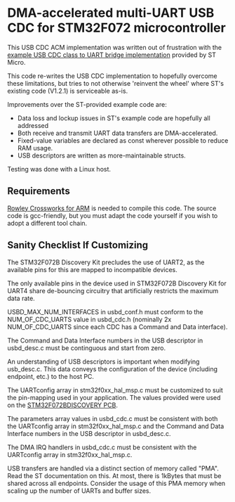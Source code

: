 DMA-accelerated multi-UART USB CDC for STM32F072 microcontroller
================================================================

This USB CDC ACM implementation was written out of frustration with the [example USB CDC class to UART bridge implementation](http://www.st.com/web/en/catalog/tools/PF260612) provided by ST Micro.

This code re-writes the USB CDC implementation to hopefully overcome these limitations, but tries to not otherwise 'reinvent the wheel' where ST's existing code (V1.2.1) is serviceable as-is.

Improvements over the ST-provided example code are:
*	Data loss and lockup issues in ST's example code are hopefully all addressed
*	Both receive and transmit UART data transfers are DMA-accelerated.
*	Fixed-value variables are declared as const wherever possible to reduce RAM usage.
*	USB descriptors are written as more-maintainable structs.

Testing was done with a Linux host.

## Requirements

[Rowley Crossworks for ARM](http://www.rowley.co.uk/arm/) is needed to compile this code.  The source code is gcc-friendly, but you must adapt the code yourself if you wish to adopt a different tool chain.

## Sanity Checklist If Customizing

The STM32F072B Discovery Kit precludes the use of UART2, as the available pins for this are mapped to incompatible devices.

The only available pins in the device used in STM32F072B Discovery Kit for UART4 share de-bouncing circuitry that artificially restricts the maximum data rate.

USBD\_MAX\_NUM\_INTERFACES in usbd\_conf.h must conform to the NUM\_OF\_CDC\_UARTS value in usbd\_cdc.h (nominally 2x NUM\_OF\_CDC\_UARTS since each CDC has a Command and Data interface).

The Command and Data Interface numbers in the USB descriptor in usbd\_desc.c must be continguous and start from zero.

An understanding of USB descriptors is important when modifying usb_desc.c.  This data conveys the configuration of the device (including endpoint, etc.) to the host PC.

The UARTconfig array in stm32f0xx\_hal\_msp.c must be customized to suit the pin-mapping used in your application.  The values provided were used on the [STM32F072BDISCOVERY PCB](http://www.st.com/stm32f072discovery-pr).

The parameters array values in usbd\_cdc.c must be consistent with both the UARTconfig array in stm32f0xx\_hal\_msp.c and the Command and Data Interface numbers in the USB descriptor in usbd\_desc.c.

The DMA IRQ handlers in usbd\_cdc.c must be consistent with the UARTconfig array in stm32f0xx\_hal\_msp.c.

USB transfers are handled via a distinct section of memory called "PMA".  Read the ST documentation on this.  At most, there is 1kBytes that must be shared across all endpoints.  Consider the usage of this PMA memory when scaling up the number of UARTs and buffer sizes.

